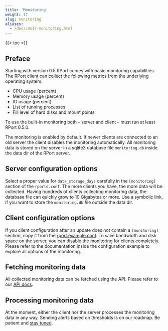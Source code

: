 ```yaml
---
title: 'Monitoring'
weight: 17
slug: monitoring
aliases:
  - /docs/no17-monitoring.html
---
```


{{< toc >}}

## Preface

Starting with version 0.5 RPort comes with basic monitoring capabilities. The RPort client can collect the following
metrics from the underlying operating system:

* CPU usage (percent)
* Memory usage (percent)
* IO usage (percent)
* List of running processes
* Fill level of hard disks and mount points

To use the built-in monitoring both – server and client – must run at least RPort 0.5.0.

The monitoring is enabled by default. If newer clients are connected to an old server the client disables the monitoring
automatically. All monitoring data is stored on the server in a sqlite3 database file `monitoring.db` inside the data dir
of the RPort server.

## Server configuration options

Select a proper value for `data_storage_days` carefully in the `[monitoring]` section of the `rportd.conf`.
The more clients you have, the more data will be collected. Having hundreds of clients collecting monitoring data, the
database file can quickly grow to 10 Gigabytes or more. Use a symbolic link, if you want to store the `monitoring.db`
file outside the data dir.

## Client configuration options

If you client configuration after an update does not contain a `[monitoring]` section, copy it from the
[rport.example.conf](https://github.com/openrport/openrport/blob/master/rport.example.conf).
To save bandwidth and disk space on the server, you can disable the monitoring for clients completely.
Please refer to the documentation inside the configuration example to explore all options of the monitoring.

## Fetching monitoring data

All collected monitoring data can be fetched using the API. Please refer to our
[API docs](https://apidoc.openrport.io/master/#tag/Monitoring).

## Processing monitoring data

At the moment, either the client nor the server processes the monitoring data in any way. Sending alerts based on
thresholds is on our roadmap. Be patient and [stay tuned](https://subscribe.openrport.io).
